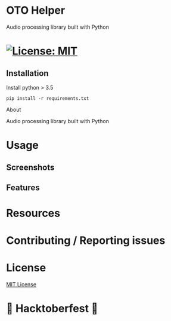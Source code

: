 # OTO Helper
Audio processing library built with Python

[![License: MIT](https://img.shields.io/badge/License-MIT-lightgrey.svg)](https://github.com/vrook-co/oto-audio/blob/master/LICENSE)
=======

## Installation

Install python > 3.5
```
pip install -r requirements.txt
```

About

Audio processing library built with Python

# Usage #

## Screenshots ##

## Features ##

# Resources #

# Contributing / Reporting issues #

# License #

[MIT License](https://github.com/vrook-co/oto-audio/blob/master/LICENSE)
# 🎃 Hacktoberfest 🎃
